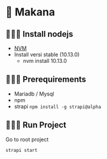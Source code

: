 # 🍱 Makana

## 🧛🏻‍♂️ Install nodejs
 - [NVM](https://github.com/creationix/nvm)
 - Install versi stable (10.13.0)
    - nvm install 10.13.0

## 👩🏻‍🏭 Prerequirements
 - Mariadb / Mysql
 - npm
 - strapi ```npm install -g strapi@alpha```

## 🤷🏻‍♂️ Run Project
Go to root project
```
strapi start
```
